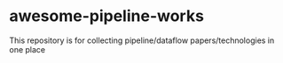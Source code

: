 # awesome-pipeline-works
This repository is for collecting pipeline/dataflow papers/technologies in one place
